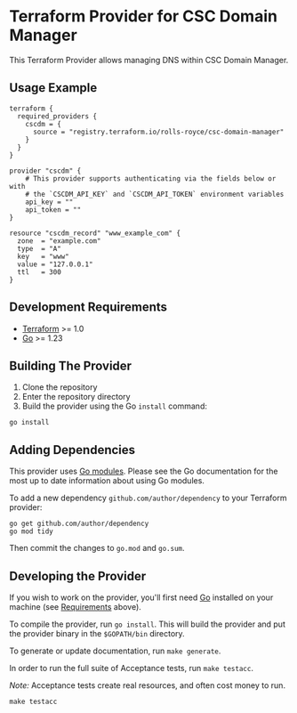 # Terraform Provider for CSC Domain Manager
This Terraform Provider allows managing DNS within CSC Domain Manager.

## Usage Example
```hcl
terraform {
  required_providers {
    cscdm = {
      source = "registry.terraform.io/rolls-royce/csc-domain-manager"
    }
  }
}

provider "cscdm" {
    # This provider supports authenticating via the fields below or with
    # the `CSCDM_API_KEY` and `CSCDM_API_TOKEN` environment variables
    api_key = ""
    api_token = ""
}

resource "cscdm_record" "www_example_com" {
  zone  = "example.com"
  type  = "A"
  key   = "www"
  value = "127.0.0.1"
  ttl   = 300
}
```

## Development Requirements

- [Terraform](https://developer.hashicorp.com/terraform/downloads) >= 1.0
- [Go](https://golang.org/doc/install) >= 1.23

## Building The Provider

1. Clone the repository
1. Enter the repository directory
1. Build the provider using the Go `install` command:

```shell
go install
```

## Adding Dependencies

This provider uses [Go modules](https://github.com/golang/go/wiki/Modules).
Please see the Go documentation for the most up to date information about using Go modules.

To add a new dependency `github.com/author/dependency` to your Terraform provider:

```shell
go get github.com/author/dependency
go mod tidy
```

Then commit the changes to `go.mod` and `go.sum`.

## Developing the Provider

If you wish to work on the provider, you'll first need [Go](http://www.golang.org) installed on your machine (see [Requirements](#requirements) above).

To compile the provider, run `go install`. This will build the provider and put the provider binary in the `$GOPATH/bin` directory.

To generate or update documentation, run `make generate`.

In order to run the full suite of Acceptance tests, run `make testacc`.

*Note:* Acceptance tests create real resources, and often cost money to run.

```shell
make testacc
```

